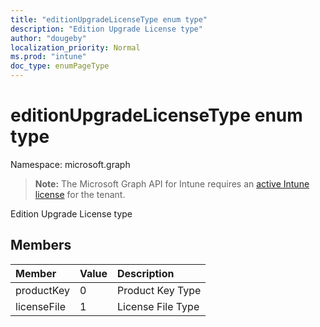 ```yaml
---
title: "editionUpgradeLicenseType enum type"
description: "Edition Upgrade License type"
author: "dougeby"
localization_priority: Normal
ms.prod: "intune"
doc_type: enumPageType
---
```


# editionUpgradeLicenseType enum type

Namespace: microsoft.graph

> **Note:** The Microsoft Graph API for Intune requires an [active Intune license](https://go.microsoft.com/fwlink/?linkid=839381) for the tenant.

Edition Upgrade License type

## Members
|Member|Value|Description|
|:---|:---|:---|
|productKey|0|Product Key Type|
|licenseFile|1|License File Type|



